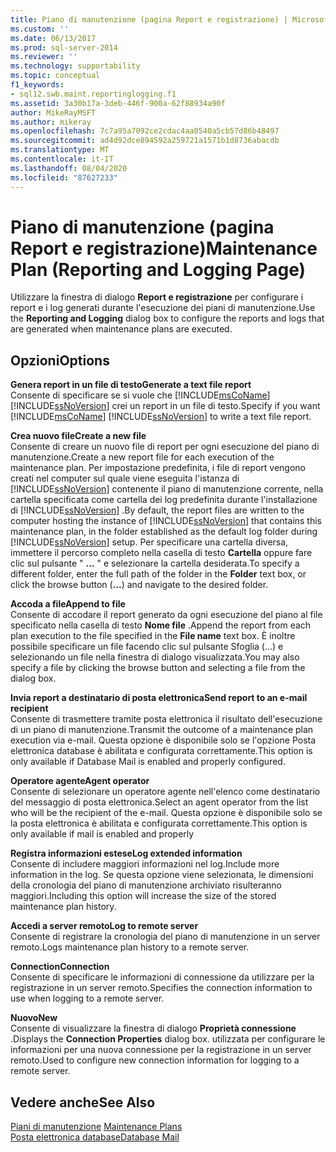 ```yaml
---
title: Piano di manutenzione (pagina Report e registrazione) | Microsoft Docs
ms.custom: ''
ms.date: 06/13/2017
ms.prod: sql-server-2014
ms.reviewer: ''
ms.technology: supportability
ms.topic: conceptual
f1_keywords:
- sql12.swb.maint.reportinglogging.f1
ms.assetid: 3a30b17a-3deb-446f-900a-62f88934a90f
author: MikeRayMSFT
ms.author: mikeray
ms.openlocfilehash: 7c7a95a7092ce2cdac4aa0540a5cb57d86b48497
ms.sourcegitcommit: ad4d92dce894592a259721a1571b1d8736abacdb
ms.translationtype: MT
ms.contentlocale: it-IT
ms.lasthandoff: 08/04/2020
ms.locfileid: "87627233"
---
```

# <a name="maintenance-plan-reporting-and-logging-page"></a><span data-ttu-id="a1b36-102">Piano di manutenzione (pagina Report e registrazione)</span><span class="sxs-lookup"><span data-stu-id="a1b36-102">Maintenance Plan (Reporting and Logging Page)</span></span>
  <span data-ttu-id="a1b36-103">Utilizzare la finestra di dialogo **Report e registrazione** per configurare i report e i log generati durante l'esecuzione dei piani di manutenzione.</span><span class="sxs-lookup"><span data-stu-id="a1b36-103">Use the **Reporting and Logging** dialog box to configure the reports and logs that are generated when maintenance plans are executed.</span></span>  
  
## <a name="options"></a><span data-ttu-id="a1b36-104">Opzioni</span><span class="sxs-lookup"><span data-stu-id="a1b36-104">Options</span></span>  
 <span data-ttu-id="a1b36-105">**Genera report in un file di testo**</span><span class="sxs-lookup"><span data-stu-id="a1b36-105">**Generate a text file report**</span></span>  
 <span data-ttu-id="a1b36-106">Consente di specificare se si vuole che [!INCLUDE[msCoName](../../includes/msconame-md.md)] [!INCLUDE[ssNoVersion](../../includes/ssnoversion-md.md)] crei un report in un file di testo.</span><span class="sxs-lookup"><span data-stu-id="a1b36-106">Specify if you want [!INCLUDE[msCoName](../../includes/msconame-md.md)] [!INCLUDE[ssNoVersion](../../includes/ssnoversion-md.md)] to write a text file report.</span></span>  
  
 <span data-ttu-id="a1b36-107">**Crea nuovo file**</span><span class="sxs-lookup"><span data-stu-id="a1b36-107">**Create a new file**</span></span>  
 <span data-ttu-id="a1b36-108">Consente di creare un nuovo file di report per ogni esecuzione del piano di manutenzione.</span><span class="sxs-lookup"><span data-stu-id="a1b36-108">Create a new report file for each execution of the maintenance plan.</span></span> <span data-ttu-id="a1b36-109">Per impostazione predefinita, i file di report vengono creati nel computer sul quale viene eseguita l'istanza di [!INCLUDE[ssNoVersion](../../includes/ssnoversion-md.md)] contenente il piano di manutenzione corrente, nella cartella specificata come cartella dei log predefinita durante l'installazione di [!INCLUDE[ssNoVersion](../../includes/ssnoversion-md.md)] .</span><span class="sxs-lookup"><span data-stu-id="a1b36-109">By default, the report files are written to the computer hosting the instance of [!INCLUDE[ssNoVersion](../../includes/ssnoversion-md.md)] that contains this maintenance plan, in the folder established as the default log folder during [!INCLUDE[ssNoVersion](../../includes/ssnoversion-md.md)] setup.</span></span> <span data-ttu-id="a1b36-110">Per specificare una cartella diversa, immettere il percorso completo nella casella di testo **Cartella** oppure fare clic sul pulsante " **...** " e selezionare la cartella desiderata.</span><span class="sxs-lookup"><span data-stu-id="a1b36-110">To specify a different folder, enter the full path of the folder in the **Folder** text box, or click the browse button (**...**) and navigate to the desired folder.</span></span>  
  
 <span data-ttu-id="a1b36-111">**Accoda a file**</span><span class="sxs-lookup"><span data-stu-id="a1b36-111">**Append to file**</span></span>  
 <span data-ttu-id="a1b36-112">Consente di accodare il report generato da ogni esecuzione del piano al file specificato nella casella di testo **Nome file** .</span><span class="sxs-lookup"><span data-stu-id="a1b36-112">Append the report from each plan execution to the file specified in the **File name** text box.</span></span> <span data-ttu-id="a1b36-113">È inoltre possibile specificare un file facendo clic sul pulsante Sfoglia (...) e selezionando un file nella finestra di dialogo visualizzata.</span><span class="sxs-lookup"><span data-stu-id="a1b36-113">You may also specify a file by clicking the browse button and selecting a file from the dialog box.</span></span>  
  
 <span data-ttu-id="a1b36-114">**Invia report a destinatario di posta elettronica**</span><span class="sxs-lookup"><span data-stu-id="a1b36-114">**Send report to an e-mail recipient**</span></span>  
 <span data-ttu-id="a1b36-115">Consente di trasmettere tramite posta elettronica il risultato dell'esecuzione di un piano di manutenzione.</span><span class="sxs-lookup"><span data-stu-id="a1b36-115">Transmit the outcome of a maintenance plan execution via e-mail.</span></span> <span data-ttu-id="a1b36-116">Questa opzione è disponibile solo se l'opzione Posta elettronica database è abilitata e configurata correttamente.</span><span class="sxs-lookup"><span data-stu-id="a1b36-116">This option is only available if Database Mail is enabled and properly configured.</span></span>  
  
 <span data-ttu-id="a1b36-117">**Operatore agente**</span><span class="sxs-lookup"><span data-stu-id="a1b36-117">**Agent operator**</span></span>  
 <span data-ttu-id="a1b36-118">Consente di selezionare un operatore agente nell'elenco come destinatario del messaggio di posta elettronica.</span><span class="sxs-lookup"><span data-stu-id="a1b36-118">Select an agent operator from the list who will be the recipient of the e-mail.</span></span> <span data-ttu-id="a1b36-119">Questa opzione è disponibile solo se la posta elettronica è abilitata e configurata correttamente.</span><span class="sxs-lookup"><span data-stu-id="a1b36-119">This option is only available if mail is enabled and properly</span></span>  
  
 <span data-ttu-id="a1b36-120">**Registra informazioni estese**</span><span class="sxs-lookup"><span data-stu-id="a1b36-120">**Log extended information**</span></span>  
 <span data-ttu-id="a1b36-121">Consente di includere maggiori informazioni nel log.</span><span class="sxs-lookup"><span data-stu-id="a1b36-121">Include more information in the log.</span></span> <span data-ttu-id="a1b36-122">Se questa opzione viene selezionata, le dimensioni della cronologia del piano di manutenzione archiviato risulteranno maggiori.</span><span class="sxs-lookup"><span data-stu-id="a1b36-122">Including this option will increase the size of the stored maintenance plan history.</span></span>  
  
 <span data-ttu-id="a1b36-123">**Accedi a server remoto**</span><span class="sxs-lookup"><span data-stu-id="a1b36-123">**Log to remote server**</span></span>  
 <span data-ttu-id="a1b36-124">Consente di registrare la cronologia del piano di manutenzione in un server remoto.</span><span class="sxs-lookup"><span data-stu-id="a1b36-124">Logs maintenance plan history to a remote server.</span></span>  
  
 <span data-ttu-id="a1b36-125">**Connection**</span><span class="sxs-lookup"><span data-stu-id="a1b36-125">**Connection**</span></span>  
 <span data-ttu-id="a1b36-126">Consente di specificare le informazioni di connessione da utilizzare per la registrazione in un server remoto.</span><span class="sxs-lookup"><span data-stu-id="a1b36-126">Specifies the connection information to use when logging to a remote server.</span></span>  
  
 <span data-ttu-id="a1b36-127">**Nuovo**</span><span class="sxs-lookup"><span data-stu-id="a1b36-127">**New**</span></span>  
 <span data-ttu-id="a1b36-128">Consente di visualizzare la finestra di dialogo **Proprietà connessione** .</span><span class="sxs-lookup"><span data-stu-id="a1b36-128">Displays the **Connection Properties** dialog box.</span></span> <span data-ttu-id="a1b36-129">utilizzata per configurare le informazioni per una nuova connessione per la registrazione in un server remoto.</span><span class="sxs-lookup"><span data-stu-id="a1b36-129">Used to configure new connection information for logging to a remote server.</span></span>  
  
## <a name="see-also"></a><span data-ttu-id="a1b36-130">Vedere anche</span><span class="sxs-lookup"><span data-stu-id="a1b36-130">See Also</span></span>  
 <span data-ttu-id="a1b36-131">[Piani di manutenzione](maintenance-plans.md) </span><span class="sxs-lookup"><span data-stu-id="a1b36-131">[Maintenance Plans](maintenance-plans.md) </span></span>  
 [<span data-ttu-id="a1b36-132">Posta elettronica database</span><span class="sxs-lookup"><span data-stu-id="a1b36-132">Database Mail</span></span>](../database-mail/database-mail.md)  
  
  
